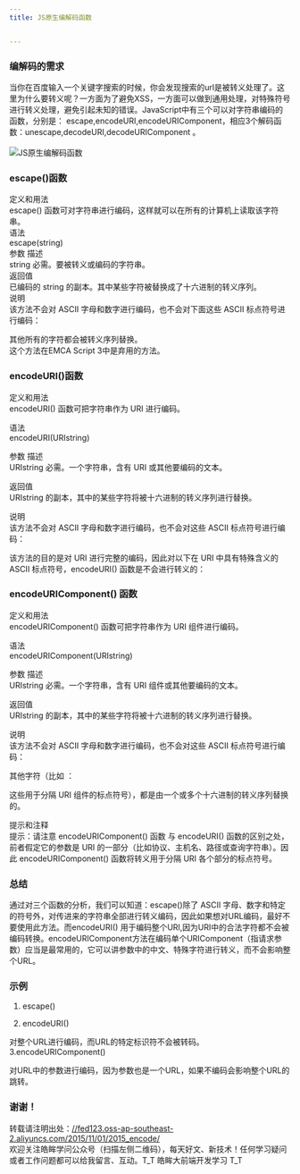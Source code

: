 ```yaml
---
title: JS原生编解码函数


---
```

  


### [][1]编解码的需求

当你在百度输入一个关键字搜索的时候，你会发现搜索的url是被转义处理了。这里为什么要转义呢？一方面为了避免XSS，一方面可以做到通用处理，对特殊符号进行转义处理，避免引起未知的错误。JavaScript中有三个可以对字符串编码的函数，分别是： escape,encodeURI,encodeURIComponent，相应3个解码函数：unescape,decodeURI,decodeURIComponent 。  
<a></a>  
![JS原生编解码函数][2]

### [][3]escape()函数

定义和用法  
escape() 函数可对字符串进行编码，这样就可以在所有的计算机上读取该字符串。  
语法  
escape(string)  
参数 描述  
string 必需。要被转义或编码的字符串。  
返回值  
已编码的 string 的副本。其中某些字符被替换成了十六进制的转义序列。  
说明  
该方法不会对 ASCII 字母和数字进行编码，也不会对下面这些 ASCII 标点符号进行编码：

其他所有的字符都会被转义序列替换。  
这个方法在EMCA Script 3中是弃用的方法。

### [][4]encodeURI()函数

定义和用法  
encodeURI() 函数可把字符串作为 URI 进行编码。

语法  
encodeURI(URIstring)

参数 描述  
URIstring 必需。一个字符串，含有 URI 或其他要编码的文本。

返回值  
URIstring 的副本，其中的某些字符将被十六进制的转义序列进行替换。

说明  
该方法不会对 ASCII 字母和数字进行编码，也不会对这些 ASCII 标点符号进行编码：

该方法的目的是对 URI 进行完整的编码，因此对以下在 URI 中具有特殊含义的 ASCII 标点符号，encodeURI() 函数是不会进行转义的：

### [][5]encodeURIComponent() 函数

定义和用法  
encodeURIComponent() 函数可把字符串作为 URI 组件进行编码。

语法  
encodeURIComponent(URIstring)

参数 描述  
URIstring 必需。一个字符串，含有 URI 组件或其他要编码的文本。

返回值  
URIstring 的副本，其中的某些字符将被十六进制的转义序列进行替换。

说明  
该方法不会对 ASCII 字母和数字进行编码，也不会对这些 ASCII 标点符号进行编码：

其他字符（比如 ：

这些用于分隔 URI 组件的标点符号），都是由一个或多个十六进制的转义序列替换的。

提示和注释  
提示：请注意 encodeURIComponent() 函数 与 encodeURI() 函数的区别之处，前者假定它的参数是 URI 的一部分（比如协议、主机名、路径或查询字符串）。因此 encodeURIComponent() 函数将转义用于分隔 URI 各个部分的标点符号。

### [][6]总结

通过对三个函数的分析，我们可以知道：escape()除了 ASCII 字母、数字和特定的符号外，对传进来的字符串全部进行转义编码，因此如果想对URL编码，最好不要使用此方法。而encodeURI() 用于编码整个URI,因为URI中的合法字符都不会被编码转换。encodeURIComponent方法在编码单个URIComponent（指请求参 数）应当是最常用的，它可以讲参数中的中文、特殊字符进行转义，而不会影响整个URL。

### [][7]示例

  1. escape()

  2. encodeURI()

对整个URL进行编码，而URL的特定标识符不会被转码。  
3.encodeURIComponent()

对URL中的参数进行编码，因为参数也是一个URL，如果不编码会影响整个URL的跳转。

### [][8]谢谢！

转载请注明出处：<a href="//fed123.oss-ap-southeast-2.aliyuncs.com/2015/11/01/2015_encode/" target="_blank" rel="external">//fed123.oss-ap-southeast-2.aliyuncs.com/2015/11/01/2015_encode/</a>  
欢迎关注皓眸学问公众号（扫描左侧二维码），每天好文、新技术！任何学习疑问或者工作问题都可以给我留言、互动。T\_T 皓眸大前端开发学习 T\_T

 [1]: //fed123.oss-ap-southeast-2.aliyuncs.com/2015/11/01/2015_encode/#编解码的需求 "编解码的需求"
 [2]: //fed123.oss-ap-southeast-2.aliyuncs.com/wp-content/uploads/2017/08/xss.jpg
 [3]: //fed123.oss-ap-southeast-2.aliyuncs.com/2015/11/01/2015_encode/#escape-函数 "escape()函数"
 [4]: //fed123.oss-ap-southeast-2.aliyuncs.com/2015/11/01/2015_encode/#encodeURI-函数 "encodeURI()函数"
 [5]: //fed123.oss-ap-southeast-2.aliyuncs.com/2015/11/01/2015_encode/#encodeURIComponent-函数 "encodeURIComponent() 函数"
 [6]: //fed123.oss-ap-southeast-2.aliyuncs.com/2015/11/01/2015_encode/#总结 "总结"
 [7]: //fed123.oss-ap-southeast-2.aliyuncs.com/2015/11/01/2015_encode/#示例 "示例"
 [8]: //fed123.oss-ap-southeast-2.aliyuncs.com/2015/11/01/2015_encode/#谢谢！ "谢谢！"
